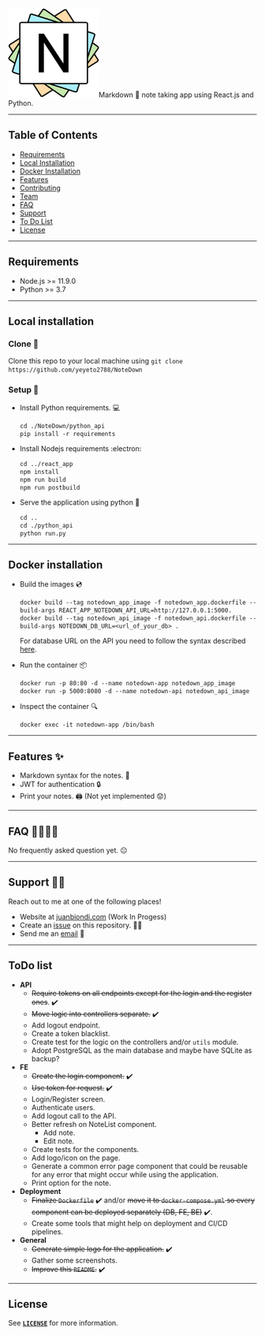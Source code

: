 <!-- PROJECT LOGO -->

<img src="./documentation/notedown_logo.svg" height="180"><qoute>Markdown :bookmark_tabs: note taking app using React.js and Python.<qoute>

<!-- Project images -->

---

<!-- Table of content -->

## Table of Contents

- [Requirements](#requirements)
- [Local Installation](#local-installation)
- [Docker Installation](#docker-installation)
- [Features](#features)
- [Contributing](#contributing)
- [Team](#team)
- [FAQ](#faq)
- [Support](#support)
- [To Do List](#todo-list)
- [License](#license)

---

<!-- Requirements -->

## Requirements

- Node.js >= 11.9.0
- Python >= 3.7

---

<!-- Local Installation -->

## Local installation

### Clone :dancers:

Clone this repo to your local machine using `git clone https://github.com/yeyeto2788/NoteDown`

### Setup :toolbox:

- Install Python requirements. :computer:

  ```shell
  cd ./NoteDown/python_api
  pip install -r requirements
  ```

- Install Nodejs requirements :electron:

  ```shell
  cd ../react_app
  npm install
  npm run build
  npm run postbuild
  ```

- Serve the application using python :snake:
  ```shell
  cd ..
  cd ./python_api
  python run.py
  ```

---

## Docker installation

- Build the images :cd:

  ```shell
  docker build --tag notedown_app_image -f notedown_app.dockerfile --build-args REACT_APP_NOTEDOWN_API_URL=http://127.0.0.1:5000.
  docker build --tag notedown_api_image -f notedown_api.dockerfile --build-args NOTEDOWN_DB_URL=<url_of_your_db> .
  ```

  For database URL on the API you need to follow the syntax described [here](https://docs.sqlalchemy.org/en/13/core/engines.html#database-urls).

- Run the container :package:

  ```shell
  docker run -p 80:80 -d --name notedown-app notedown_app_image
  docker run -p 5000:8080 -d --name notedown-api notedown_api_image
  ```

- Inspect the container :mag:
  ```shell
  docker exec -it notedown-app /bin/bash
  ```

---

<!-- Features -->

## Features :sparkles:

- Markdown syntax for the notes. :bookmark_tabs:
- JWT for authentication :lock:
- Print your notes. :printer: (Not yet implemented :worried:)

---

<!-- Frequently asked questions -->

## FAQ :raising_hand_woman::raising_hand_man:

No frequently asked question yet. :neutral_face:

---

<!-- Support -->

## Support :mechanic:

Reach out to me at one of the following places!

- Website at [juanbiondi.com](https://www.juanbiondi.com) (Work In Progess)
- Create an [issue](https://github.com/yeyeto2788/NoteDown/issues/new/choose) on this repository. :pirate_flag:
- Send me an [email](mailto:jebp.freelance@gmail.com) :email:

---

<!-- Things to do -->

## ToDo list

- **API**
  - ~~Require tokens on all endpoints except for the login and the register ones~~. :heavy_check_mark:
  - ~~Move logic into controllers separate.~~ :heavy_check_mark:
  - Add logout endpoint.
  - Create a token blacklist.
  - Create test for the logic on the controllers and/or `utils` module.
  - Adopt PostgreSQL as the main database and maybe have SQLite as backup?
- **FE**
  - ~~Create the login component.~~ :heavy_check_mark:
  - ~~Use token for request.~~ :heavy_check_mark:
  - Login/Register screen.
  - Authenticate users.
  - Add logout call to the API.
  - Better refresh on NoteList component.
    - Add note.
    - Edit note.
  - Create tests for the components.
  - Add logo/icon on the page.
  - Generate a common error page component that could be reusable for any error that might occur while using the application.
  - Print option for the note.
- **Deployment**
  - ~~Finalize `Dockerfile`~~ :heavy_check_mark: and/or ~~move it to `docker-compose.yml` so every component can be deployed separately (DB, FE, BE)~~ :heavy_check_mark:.
  - Create some tools that might help on deployment and CI/CD pipelines.
- **General**
  - ~~Generate simple logo for the application.~~ :heavy_check_mark:
  - Gather some screenshots.
  - ~~Improve this `README`.~~ :heavy_check_mark:

---

<!-- License -->

## License

See [**`LICENSE`**](./LICENSE) for more information.
